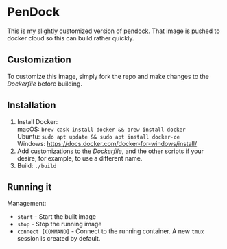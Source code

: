 # PenDock

This is my slightly customized version of
[pendock](https://github.com/drtychai/pendock). That image is pushed to
docker cloud so this can build rather quickly.

## Customization
To customize this image, simply fork the repo and make changes to the _Dockerfile_ before building.

## Installation
1. Install Docker:  
  macOS: `brew cask install docker && brew install docker`  
  Ubuntu: `sudo apt update && sudo apt install docker-ce`  
  Windows: https://docs.docker.com/docker-for-windows/install/
2. Add customizations to the _Dockerfile_, and the other scripts if your desire, for example, to use a different name.
3. Build: `./build`

## Running it
Management:  
- `start` - Start the built image  
- `stop`  - Stop the running image
- `connect [COMMAND]` - Connect to the running container. A new `tmux` session is created by default.
